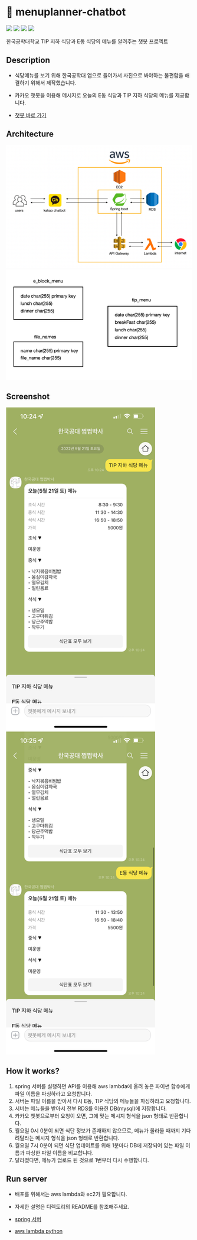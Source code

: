 # 🍚 menuplanner-chatbot
<p>
  <img src="https://img.shields.io/badge/Amazon AWS-232F3E?style=flat&logo=Amazon AWS&logoColor=white">
  <img src="https://img.shields.io/badge/Spring Boot-6DB33F?style=flat&logo=Spring Boot&logoColor=white">
  <img src="https://img.shields.io/badge/Python-3776AB?style=flat&logo=Python&logoColor=white">
  <img src="https://img.shields.io/badge/KaKaoTalk-FFCD00?style=flat&logo=KaKaoTalk&logoColor=white">
</p>

한국공학대학교 TIP 지하 식당과 E동 식당의 메뉴를 알려주는 챗봇 프로젝트

## Description
- 식당메뉴를 보기 위해 한국공학대 앱으로 들어가서 사진으로 봐야하는 불편함을 해결하기 위해서 제작했습니다.
- 카카오 챗봇을 이용해 메시지로 오늘의 E동 식당과 TIP 지하 식당의 메뉴를 제공합니다.

- [챗봇 바로 가기](https://pf.kakao.com/_hwWLb)

## Architecture

<img src="./images/architecture.png">
<img src="./images/database_architecture.png">

## Screenshot
<div>
  <img height=875 src="./images/tip.png">
  <img height=875 src="./images/eblock.png">
</div>

## How it works?

1. spring 서버를 실행하면 API를 이용해 aws lambda에 올려 놓은 파이썬 함수에게 파일 이름을 파싱하라고 요청합니다.
2. 서버는 파일 이름을 받아서 다시 E동, TIP 식당의 메뉴들을 파싱하라고 요청합니다.
3. 서버는 메뉴들을 받아서 전부 RDS를 이용한 DB(mysql)에 저장합니다.
4. 카카오 챗봇으로부터 요청이 오면, 그에 맞는 메시지 형식을 json 형태로 반환합니다.
5. 월요일 0시 0분이 되면 식단 정보가 존재하지 않으므로, 메뉴가 올라올 때까지 기다려달라는 메시지 형식을 json 형태로 반환합니다.
6. 월요일 7시 0분이 되면 식단 업데이트를 위해 1분마다 DB에 저장되어 있는 파일 이름과 파싱한 파일 이름을 비교합니다.
7. 달라졌다면, 메뉴가 업로드 된 것으로 1번부터 다시 수행합니다.

## Run server

- 배포를 위해서는 aws lambda와 ec2가 필요합니다.
- 자세한 설명은 디렉토리의 README를 참조해주세요.

- [spring 서버](https://github.com/somewheregreeny/menuplanner-chatbot/tree/main/menuplanner-chatbot-api)
- [aws lambda python](https://github.com/somewheregreeny/menuplanner-chatbot/tree/main/aws-rambda-python)
